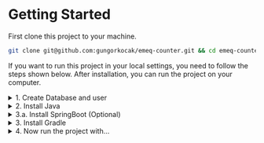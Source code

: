 # Getting Started

First clone this project to your machine.

```sh
git clone git@github.com:gungorkocak/emeq-counter.git && cd emeq-counter
```

If you want to run this project in your local settings, you need to follow the steps shown below. After installation, you can run the project on your computer.

<details>
<summary>1. Create Database and user</summary>
You need to create database and user in Postgresql. Login at Postgresql with `psql`. Than follow that steps.

```sql
create user emeq;
alter user emeq with encrypted password 'password';
create database emeqdb;
grant ALL privileges on database emeqDB to emeq;
```

Logout with `\q`.
</details>
<details>
<summary>2. Install Java</summary>

I prefer to use [Jenv](https://github.com/jenv/jenv) to manage Java versions on my mac.
Install Jenv via [homebrew](https://brew.sh/).

```sh
brew install jenv
jenv doctor
jenv enable-plugin export
```
Restart your shell by running `exec $SHELL -l` in the current session for the changes to take affect.

Now install latest Java version via homebrew.

```sh
brew cask install java
```

Then add Java to jenv for recognize it.

```sh
jenv add $(/usr/libexec/java_home)
```
</details>
<details>
<summary>3.a. Install SpringBoot (Optional)</summary>

Install Spring via homebrew

```sh
brew install springboot
```
</details>
<details>
<summary>3. Install Gradle</summary>

Install Gradle and Gradle completion via homebrew

```sh
brew install gradle gradle-completion
```
For more visit [gradle-completion]https://github.com/gradle/gradle-completion repo on Github. You need to make your configurations for `bash` or `zsh`.

</details>
<details>
<summary>4. Now run the project with...</summary>
```sh
gradle bootRun
```
or
```sh
./gradlew bootRun
```
</details>
